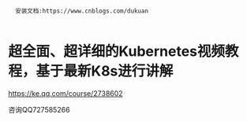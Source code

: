```

  安装文档:https://www.cnblogs.com/dukuan
  
```

# 超全面、超详细的Kubernetes视频教程，基于最新K8s进行讲解
https://ke.qq.com/course/2738602

咨询QQ727585266
